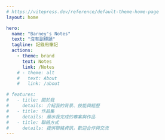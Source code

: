 ```yaml
---
# https://vitepress.dev/reference/default-theme-home-page
layout: home

hero:
  name: "Barney's Notes"
  text: "沒有副標題"
  tagline: 記錄用筆記
  actions:
    - theme: brand
      text: Notes
      link: /Notes
    # - theme: alt
    #   text: About
    #   link: /about

# features:
#   - title: 關於我
#     details: 介紹我的背景、技能與經歷
#   - title: 作品集
#     details: 展示我完成的專案與作品
#   - title: 聯絡方式
#     details: 提供聯絡資訊，歡迎合作與交流
---
```


